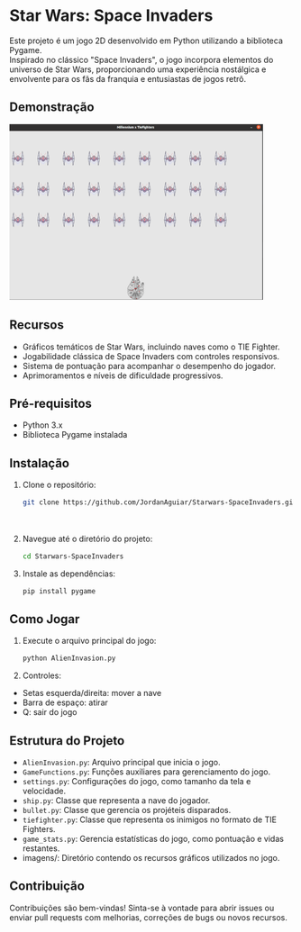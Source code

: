 # Star Wars: Space Invaders

Este projeto é um jogo 2D desenvolvido em Python utilizando a biblioteca Pygame.  
Inspirado no clássico "Space Invaders", o jogo incorpora elementos do universo de Star Wars, proporcionando uma experiência nostálgica e envolvente para os fãs da franquia e entusiastas de jogos retrô.

## Demonstração

![Demonstração do Jogo](imagens/demo.png)

## Recursos

- Gráficos temáticos de Star Wars, incluindo naves como o TIE Fighter.
- Jogabilidade clássica de Space Invaders com controles responsivos.
- Sistema de pontuação para acompanhar o desempenho do jogador.
- Aprimoramentos e níveis de dificuldade progressivos.

## Pré-requisitos

- Python 3.x
- Biblioteca Pygame instalada

## Instalação

1. Clone o repositório:
   ```bash
   git clone https://github.com/JordanAguiar/Starwars-SpaceInvaders.git

 
2. Navegue até o diretório do projeto:
    ```bash
    cd Starwars-SpaceInvaders
    
3. Instale as dependências:
    ```bash
    pip install pygame
    
## Como Jogar

1. Execute o arquivo principal do jogo:
   ```bash
   python AlienInvasion.py

2. Controles:
 * Setas esquerda/direita: mover a nave
 * Barra de espaço: atirar
 * Q: sair do jogo
 
## Estrutura do Projeto
 
* `AlienInvasion.py`: Arquivo principal que inicia o jogo.
* `GameFunctions.py`: Funções auxiliares para gerenciamento do jogo.
* `settings.py`: Configurações do jogo, como tamanho da tela e velocidade.
* `ship.py`: Classe que representa a nave do jogador.
* `bullet.py`: Classe que gerencia os projéteis disparados.
* `tiefighter.py`: Classe que representa os inimigos no formato de TIE Fighters.
* `game_stats.py`: Gerencia estatísticas do jogo, como pontuação e vidas restantes.
* imagens/: Diretório contendo os recursos gráficos utilizados no jogo.

## Contribuição

Contribuições são bem-vindas!
Sinta-se à vontade para abrir issues ou enviar pull requests com melhorias, correções de bugs ou novos recursos.
